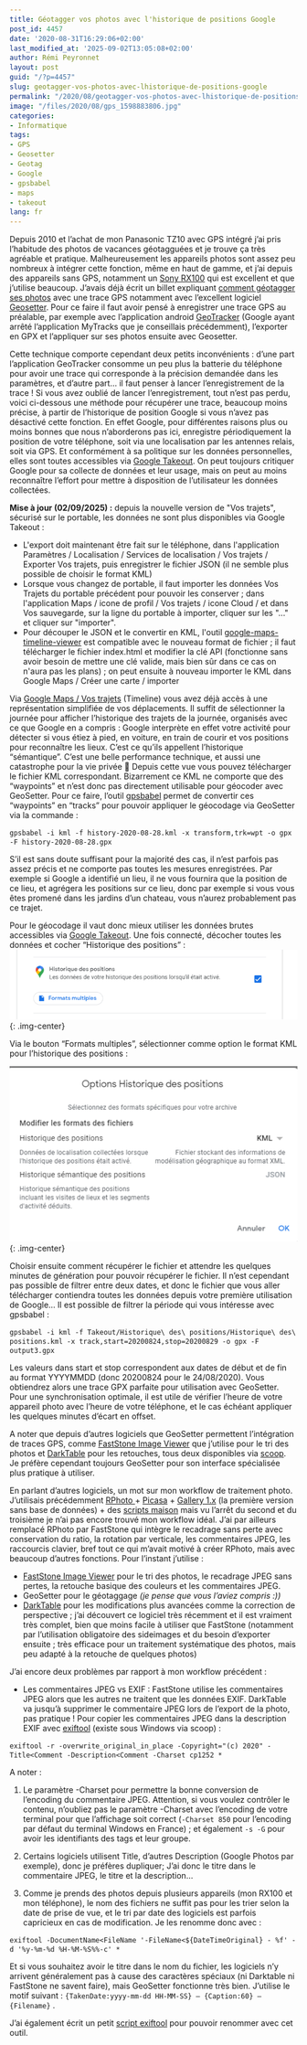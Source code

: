 ```yaml
---
title: Géotagger vos photos avec l'historique de positions Google
post_id: 4457
date: '2020-08-31T16:29:06+02:00'
last_modified_at: '2025-09-02T13:05:08+02:00'
author: Rémi Peyronnet
layout: post
guid: "/?p=4457"
slug: geotagger-vos-photos-avec-lhistorique-de-positions-google
permalink: "/2020/08/geotagger-vos-photos-avec-lhistorique-de-positions-google/"
image: "/files/2020/08/gps_1598883806.jpg"
categories:
- Informatique
tags:
- GPS
- Geosetter
- Geotag
- Google
- gpsbabel
- maps
- takeout
lang: fr
---
```


Depuis 2010 et l’achat de mon Panasonic TZ10 avec GPS intégré j’ai pris l’habitude des photos de vacances géotagguées et je trouve ça très agréable et pratique. Malheureusement les appareils photos sont assez peu nombreux à intégrer cette fonction, même en haut de gamme, et j’ai depuis des appareils sans GPS, notamment un [Sony RX100](/2015/09/rx100vstz10/) qui est excellent et que j’utilise beaucoup. J’avais déjà écrit un billet expliquant [comment géotagger ses photos](/2013/05/geotag/) avec une trace GPS notamment avec l’excellent logiciel [Geosetter](https://geosetter.de/en/main-en/). Pour ce faire il faut avoir pensé à enregistrer une trace GPS au préalable, par exemple avec l’application android [GeoTracker](https://play.google.com/store/apps/details?id=com.ilyabogdanovich.geotracker&hl=en) (Google ayant arrêté l’application MyTracks que je conseillais précédemment), l’exporter en GPX et l’appliquer sur ses photos ensuite avec Geosetter.

Cette technique comporte cependant deux petits inconvénients : d’une part l’application GeoTracker consomme un peu plus la batterie du téléphone pour avoir une trace qui corresponde à la précision demandée dans les paramètres, et d’autre part… il faut penser à lancer l’enregistrement de la trace ! Si vous avez oublié de lancer l’enregistrement, tout n’est pas perdu, voici ci-dessous une méthode pour récupérer une trace, beaucoup moins précise, à partir de l’historique de position Google si vous n’avez pas désactivé cette fonction. En effet Google, pour différentes raisons plus ou moins bonnes que nous n’aborderons pas ici, enregistre périodiquement la position de votre téléphone, soit via une localisation par les antennes relais, soit via GPS. Et conformément à sa politique sur les données personnelles, elles sont toutes accessibles via [Google Takeout](https://takeout.google.com/settings/takeout). On peut toujours critiquer Google pour sa collecte de données et leur usage, mais on peut au moins reconnaître l’effort pour mettre à disposition de l’utilisateur les données collectées.

**Mise à jour (02/09/2025) :** depuis la nouvelle version de "Vos trajets", sécurisé sur le portable, les données ne sont plus disponibles via Google Takeout :
- L'export doit maintenant être fait sur le téléphone, dans l'application Paramètres / Localisation / Services de localisation / Vos trajets / Exporter Vos trajets, puis enregistrer le fichier JSON (il ne semble plus possible de choisir le format KML)
- Lorsque vous changez de portable, il faut importer les données Vos Trajets du portable précédent pour pouvoir les conserver ; dans l'application Maps / icone de profil / Vos trajets / icone Cloud / et dans Vos sauvegarde, sur la ligne du portable à importer, cliquer sur les "..." et cliquer sur "importer". 
- Pour découper le JSON et le convertir en KML, l'outil [google-maps-timeline-viewer](https://github.com/kurupted/google-maps-timeline-viewer) est compatible avec le nouveau format de fichier ; il faut télécharger le fichier index.html et modifier la clé API (fonctionne sans avoir besoin de mettre une clé valide, mais bien sûr dans ce cas on n'aura pas les plans) ; on peut ensuite à nouveau importer le KML dans Google Maps / Créer une carte / importer


Via [Google Maps / Vos trajets](https://www.google.com/maps/timeline) (Timeline) vous avez déjà accès à une représentation simplifiée de vos déplacements. Il suffit de sélectionner la journée pour afficher l’historique des trajets de la journée, organisés avec ce que Google en a compris : Google interprète en effet votre activité pour détecter si vous étiez à pied, en voiture, en train de courir et vos positions pour reconnaître les lieux. C’est ce qu’ils appellent l’historique “sémantique”. C’est une belle performance technique, et aussi une catastrophe pour la vie privée 🙂 Depuis cette vue vous pouvez télécharger le fichier KML correspondant. Bizarrement ce KML ne comporte que des “waypoints” et n’est donc pas directement utilisable pour géocoder avec GeoSetter. Pour ce faire, l’outil [gpsbabel](https://www.gpsbabel.org/) permet de convertir ces “waypoints” en “tracks” pour pouvoir appliquer le géocodage via GeoSetter via la commande :

```
gpsbabel -i kml -f history-2020-08-28.kml -x transform,trk=wpt -o gpx -F history-2020-08-28.gpx
```

S’il est sans doute suffisant pour la majorité des cas, il n’est parfois pas assez précis et ne comporte pas toutes les mesures enregistrées. Par exemple si Google a identifié un lieu, il ne vous fournira que la position de ce lieu, et agrégera les positions sur ce lieu, donc par exemple si vous vous êtes promené dans les jardins d’un chateau, vous n’aurez probablement pas ce trajet.

Pour le géocodage il vaut donc mieux utiliser les données brutes accessibles via [Google Takeout](https://takeout.google.com/settings/takeout). Une fois connecté, décocher toutes les données et cocher “Historique des positions” :![](/files/2020/08/Annotation-2020-08-31-133252.png){: .img-center}

Via le bouton “Formats multiples”, sélectionner comme option le format KML pour l’historique des positions :

![](/files/2020/08/Annotation-2020-08-31-133052.png){: .img-center}

Choisir ensuite comment récupérer le fichier et attendre les quelques minutes de génération pour pouvoir récupérer le fichier. Il n’est cependant pas possible de filtrer entre deux dates, et donc le fichier que vous aller télécharger contiendra toutes les données depuis votre première utilisation de Google… Il est possible de filtrer la période qui vous intéresse avec gpsbabel :

```
gpsbabel -i kml -f Takeout/Historique\ des\ positions/Historique\ des\ positions.kml -x track,start=20200824,stop=20200829 -o gpx -F output3.gpx
```

Les valeurs dans start et stop correspondent aux dates de début et de fin au format YYYYMMDD (donc 20200824 pour le 24/08/2020). Vous obtiendrez alors une trace GPX parfaite pour utilisation avec GeoSetter. Pour une synchronisation optimale, il est utile de vérifier l’heure de votre appareil photo avec l’heure de votre téléphone, et le cas échéant appliquer les quelques minutes d’écart en offset.

A noter que depuis d’autres logiciels que GeoSetter permettent l’intégration de traces GPS, comme [FastStone Image Viewer](https://www.faststone.org/) que j’utilise pour le tri des photos et [DarkTable](https://darktable.fr/) pour les retouches, tous deux disponibles via [scoop](https://scoop.sh/). Je préfère cependant toujours GeoSetter pour son interface spécialisée plus pratique à utiliser.

En parlant d’autres logiciels, un mot sur mon workflow de traitement photo. J’utilisais précédemment [RPhoto ](/rphoto/)+ [Picasa](https://picasa.google.fr/) + [Gallery 1.x](http://galleryproject.org/) (la première version sans base de données) + des [scripts maison](/2012/05/gallery-1/) mais vu l’arrêt du second et du troisième je n’ai pas encore trouvé mon workflow idéal. J’ai par ailleurs remplacé RPhoto par FastStone qui intègre le recadrage sans perte avec conservation du ratio, la rotation par verticale, les commentaires JPEG, les raccourcis clavier, bref tout ce qui m’avait motivé à créer RPhoto, mais avec beaucoup d’autres fonctions. Pour l’instant j’utilise :

- [FastStone Image Viewer](https://www.faststone.org/) pour le tri des photos, le recadrage JPEG sans pertes, la retouche basique des couleurs et les commentaires JPEG.
- GeoSetter pour le géotaggage *(je pense que vous l’aviez compris :))*
- [DarkTable](https://darktable.fr/) pour les modifications plus avancées comme la correction de perspective ; j’ai découvert ce logiciel très récemment et il est vraiment très complet, bien que moins facile à utiliser que FastStone (notamment par l’utilisation obligatoire des sideimages et du besoin d’exporter ensuite ; très efficace pour un traitement systématique des photos, mais peu adapté à la retouche de quelques photos)

J’ai encore deux problèmes par rapport à mon workflow précédent :

- Les commentaires JPEG vs EXIF : FastStone utilise les commentaires JPEG alors que les autres ne traitent que les données EXIF. DarkTable va jusqu’à supprimer le commentaire JPEG lors de l’export de la photo, pas pratique ! Pour copier les commentaires JPEG dans la description EXIF avec [exiftool](https://exiftool.org/) (existe sous Windows via scoop) :

```
exiftool -r -overwrite_original_in_place -Copyright="(c) 2020" -Title<Comment -Description<Comment -Charset cp1252 *
```

A noter :

1. Le paramètre -Charset pour permettre la bonne conversion de l’encoding du commentaire JPEG. Attention, si vous voulez contrôler le contenu, n’oubliez pas le paramètre -Charset avec l’encoding de votre terminal pour que l’affichage soit correct (`-Charset 850` pour l’encoding par défaut du terminal Windows en France) ; et également `-s -G` pour avoir les identifiants des tags et leur groupe.

2. Certains logiciels utilisent Title, d’autres Description (Google Photos par exemple), donc je préfères dupliquer; J’ai donc le titre dans le commentaire JPEG, le titre et la description…

3. Comme je prends des photos depuis plusieurs appareils (mon RX100 et mon téléphone), le nom des fichiers ne suffit pas pour les trier selon la date de prise de vue, et le tri par date des logiciels est parfois capricieux en cas de modification. Je les renomme donc avec :

```
exiftool -DocumentName<FileName '-FileName<${DateTimeOriginal} - %f' -d '%y-%m-%d %H-%M-%S%%-c' *
```

Et si vous souhaitez avoir le titre dans le nom du fichier, les logiciels n’y arrivent généralement pas à cause des caractères spéciaux (ni Darktable ni FastStone ne savent faire), mais GeoSetter fonctionne très bien. J’utilise le motif suivant : `{TakenDate:yyyy-mm-dd HH-MM-SS} – {Caption:60} – {Filename}` .

J’ai également écrit un petit [script exiftool](/2020/09/exiftool-config-file-to-rename-files-with-title-on-windows/) pour pouvoir renommer avec cet outil.
